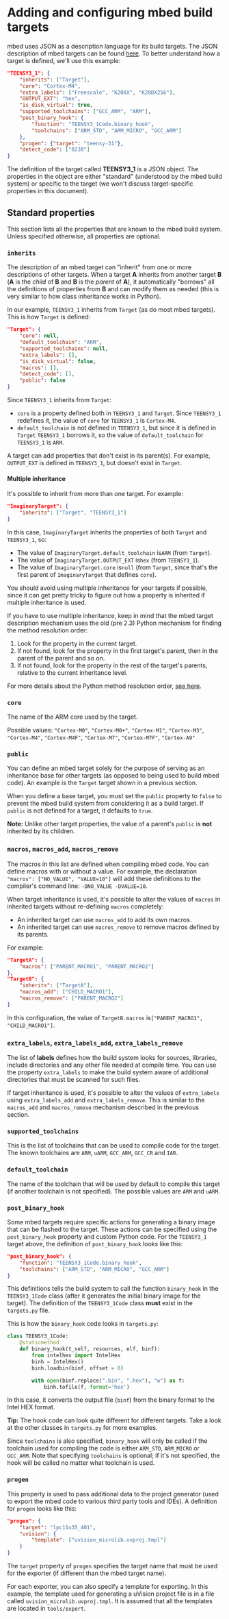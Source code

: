 # Adding and configuring mbed build targets

mbed uses JSON as a description language for its build targets. The JSON description of mbed targets can be found [here](https://github.com/mbedmicro/mbed/blob/master/hal/targets.json). To better understand how a target is defined, we'll use this example:

``` json
"TEENSY3_1": {
    "inherits": ["Target"],
    "core": "Cortex-M4",
    "extra_labels": ["Freescale", "K20XX", "K20DX256"],
    "OUTPUT_EXT": "hex",
    "is_disk_virtual": true,
    "supported_toolchains": ["GCC_ARM", "ARM"],
    "post_binary_hook": {
        "function": "TEENSY3_1Code.binary_hook",
        "toolchains": ["ARM_STD", "ARM_MICRO", "GCC_ARM"]
    },
    "progen": {"target": "teensy-31"},
    "detect_code": ["0230"]
}
```

The definition of the target called **TEENSY3_1** is a JSON object. The properties in the object are either "standard" (understood by the mbed build system) or specific to the target (we won't discuss target-specific properties in this document).

## Standard properties

This section lists all the properties that are known to the mbed build system. Unless specified otherwise, all properties are optional.

### ``inherits``

The description of an mbed target can "inherit" from one or more descriptions of other targets. When a target **A** inherits from another target **B** (**A** is the _child_ of **B** and **B** is the _parent_ of **A**), it automatically "borrows" all the definitions of properties from **B** and can modify them as needed (this is very similar to how class inheritance works in Python). 

In our example, `TEENSY3_1` inherits from `Target` (as do most mbed targets). This is how `Target` is defined:

``` json
"Target": {
    "core": null,
    "default_toolchain": "ARM",
    "supported_toolchains": null,
    "extra_labels": [],
    "is_disk_virtual": false,
    "macros": [],
    "detect_code": [],
    "public": false
}
```

Since `TEENSY3_1` inherits from `Target`:

- `core` is a property defined both in `TEENSY3_1` and `Target`. Since `TEENSY3_1` redefines it, the value of `core` for `TEENSY3_1` is `Cortex-M4`.
- `default_toolchain` is not defined in `TEENSY3_1`, but since it is defined in `Target` `TEENSY3_1` borrows it, so the value of `default_toolchain` for `TEENSY3_1` is `ARM`.

A target can add properties that don't exist in its parent(s). For example, `OUTPUT_EXT` is defined in `TEENSY3_1`, but doesn't exist in `Target`.

#### Multiple inheritance

It's possible to inherit from more than one target. For example:

``` json
"ImaginaryTarget": {
    "inherits": ["Target", "TEENSY3_1"]
}
```

In this case, `ImaginaryTarget` inherits the properties of both `Target` and `TEENSY3_1`, so:

- The value of `ImaginaryTarget.default_toolchain` is`ARM` (from `Target`).
- The value of `ImaginaryTarget.OUTPUT_EXT` is`hex` (from `TEENSY3_1`).
- The value of `ImaginaryTarget.core` is`null` (from `Target`, since that's the first parent of `ImaginaryTarget` that defines `core`).

You should avoid using multiple inheritance for your targets if possible, since it can get pretty tricky to figure out how a property is inherited if multiple inheritance is used.

If you have to use multiple inheritance, keep in mind that the mbed target description mechanism uses the old (pre 2.3) Python mechanism for finding the method resolution order:

1. Look for the property in the current target.
1. If not found, look for the property in the first target's parent, then in the parent of the parent and so on.
1. If not found, look for the property in the rest of the target's parents, relative to the current inheritance level.

For more details about the Python method resolution order, [see here](http://makina-corpus.com/blog/metier/2014/python-tutorial-understanding-python-mro-class-search-path).

### ``core``

The name of the ARM core used by the target.

Possible values: `"Cortex-M0"`, `"Cortex-M0+"`, `"Cortex-M1"`, `"Cortex-M3"`, `"Cortex-M4"`, `"Cortex-M4F"`, `"Cortex-M7"`, `"Cortex-M7F"`, `"Cortex-A9"`

### ``public``

You can define an mbed target solely for the purpose of serving as an inheritance base for other targets (as opposed to being used to build mbed code). An example is the `Target` target shown in a previous section.

When you define a base target, you must set the `public` property to `false` to prevent the mbed build system from considering it as a build target. If `public` is not defined for a target, it defaults to `true`.

<span class="notes">**Note:** Unlike other target properties, the value of a parent's `public` is **not** inherited by its children.</span>

### ``macros``, ``macros_add``, ``macros_remove``

The macros in this list are defined when compiling mbed code. You can define macros with or without a value. For example, the declaration `"macros": ["NO_VALUE", "VALUE=10"]` will add these definitions to the compiler's command line: `-DNO_VALUE -DVALUE=10`.

When target inheritance is used, it's possible to alter the values of `macros` in inherited targets without re-defining `macros` completely:

- An inherited target can use `macros_add` to add its own macros.
- An inherited target can use `macros_remove` to remove macros defined by its parents.

For example:

``` json
"TargetA": {
    "macros": ["PARENT_MACRO1", "PARENT_MACRO2"]  
},
"TargetB": {
    "inherits": ["TargetA"],
    "macros_add": ["CHILD_MACRO1"],
    "macros_remove": ["PARENT_MACRO2"]
}
```

In this configuration, the value of `TargetB.macros` is`["PARENT_MACRO1", "CHILD_MACRO1"]`.

### ``extra_labels``, ``extra_labels_add``, ``extra_labels_remove``

The list of **labels** defines how the build system looks for sources, libraries, include directories and any other file needed at compile time. You can use the property `extra_labels` to make the build system aware of additional directories that must be scanned for such files.

If target inheritance is used, it's possible to alter the values of `extra_labels` using `extra_labels_add` and `extra_labels_remove`. This is similar to the `macros_add` and `macros_remove` mechanism described in the previous section.

### ``supported_toolchains``

This is the list of toolchains that can be used to compile code for the target. The known toolchains are `ARM`, `uARM`, `GCC_ARM`, `GCC_CR` and `IAR`.

### ``default_toolchain``

The name of the toolchain that will be used by default to compile this target (if another toolchain is not specified). The possible values are `ARM` and `uARM`.

### ``post_binary_hook``

Some mbed targets require specific actions for generating a binary image that can be flashed to the target. These actions can be specified using the `post_binary_hook` property and custom Python code. For the `TEENSY3_1` target above, the definition of `post_binary_hook` looks like this:

``` json
"post_binary_hook": {
    "function": "TEENSY3_1Code.binary_hook",
    "toolchains": ["ARM_STD", "ARM_MICRO", "GCC_ARM"]
}
```

This definitions tells the build system to call the function `binary_hook` in the `TEENSY3_1Code` class (after it generates the initial binary image for the target). The definition of the `TEENSY3_1Code` class **must** exist in the ``targets.py`` file.

This is how the `binary_hook` code looks in ``targets.py``:

``` python
class TEENSY3_1Code:
    @staticmethod
    def binary_hook(t_self, resources, elf, binf):
        from intelhex import IntelHex
        binh = IntelHex()
        binh.loadbin(binf, offset = 0)

        with open(binf.replace(".bin", ".hex"), "w") as f:
            binh.tofile(f, format='hex')
```

In this case, it converts the output file (`binf`) from the binary format to the Intel HEX format.

<span class="tips">**Tip:** The hook code can look quite different for different targets. Take a look at the other classes in ``targets.py`` for more examples.</span>

Since `toolchains` is also specified, `binary_hook` will only be called if the toolchain used for compiling the code is either `ARM_STD`, `ARM_MICRO` or `GCC_ARM`. Note that specifying `toolchains` is optional; if it's not specified, the hook will be called no matter what toolchain is used.

### ``progen``

This property is used to pass additional data to the project generator (used to export the mbed code to various third party tools and IDEs). A definition for `progen` looks like this:

``` json
"progen": {
    "target": "lpc11u35_401",
    "uvision": {
        "template": ["uvision_microlib.uvproj.tmpl"]
    }
}
```

The `target` property of `progen` specifies the target name that must be used for the exporter (if different than the mbed target name).

For each exporter, you can also specify a template for exporting. In this example, the template used for generating a uVision project file is in a file called `uvision_microlib.uvproj.tmpl`. It is assumed that all the templates are located in `tools/export`.



